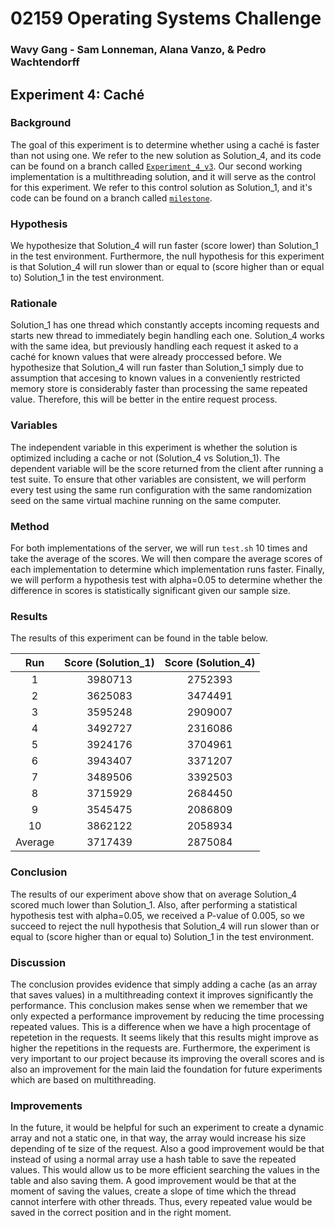 # 02159 Operating Systems Challenge
### Wavy Gang - Sam Lonneman, Alana Vanzo, & Pedro Wachtendorff

## Experiment 4: Caché

### Background
The goal of this experiment is to determine whether using a caché is faster than not using one. We refer to the new solution as Solution_4, and its code can be found on a branch called [`Experiment_4_v3`](https://github.com/SamLonneman/os-challenge-wavy-gang/tree/Experiment_4_v3). Our second working implementation is a multithreading solution, and it will serve as the control for this experiment. We refer to this control solution as Solution_1, and it's code can be found on a branch called [`milestone`](https://github.com/SamLonneman/os-challenge-wavy-gang/tree/Experiment_1).

### Hypothesis
We hypothesize that Solution_4 will run faster (score lower) than Solution_1 in the test environment. Furthermore, the null hypothesis for this experiment is that Solution_4 will run slower than or equal to (score higher than or equal to) Solution_1 in the test environment.

### Rationale
Solution_1 has one thread which constantly accepts incoming requests and starts new thread to immediately begin handling each one. Solution_4 works with the same idea, but previously handling each request it asked to a caché for known values that were already proccessed before. We hypothesize that Solution_4 will run faster than Solution_1 simply due to assumption that accesing to known values in a conveniently restricted memory store is considerably faster than processing the same repeated value. Therefore, this will be better in the entire request process.

### Variables
The independent variable in this experiment is whether the solution is optimized including a cache or not (Solution_4 vs Solution_1). The dependent variable will be the score returned from the client after running a test suite. To ensure that other variables are consistent, we will perform every test using the same run configuration with the same randomization seed on the same virtual machine running on the same computer.

### Method
For both implementations of the server, we will run `test.sh` 10 times and take the average of the scores. We will then compare the average scores of each implementation to determine which implementation runs faster. Finally, we will perform a hypothesis test with alpha=0.05 to determine whether the difference in scores is statistically significant given our sample size.

### Results
The results of this experiment can be found in the table below.

|   Run   | Score (Solution_1) | Score (Solution_4) |
|:-------:|:------------------:|:------------------:|
|    1    |      3980713       |      2752393       |
|    2    |      3625083       |      3474491       |
|    3    |      3595248       |      2909007       |
|    4    |      3492727       |      2316086       |
|    5    |      3924176       |      3704961       |
|    6    |      3943407       |      3371207       |
|    7    |      3489506       |      3392503       |
|    8    |      3715929       |      2684450       |
|    9    |      3545475       |      2086809       |
|   10    |      3862122       |      2058934       |
| Average |      3717439       |      2875084       |

### Conclusion
The results of our experiment above show that on average Solution_4 scored much lower than Solution_1. Also, after performing a statistical hypothesis test with alpha=0.05, we received a P-value of 0.005, so we succeed to reject the null hypothesis that Solution_4 will run slower than or equal to (score higher than or equal to) Solution_1 in the test environment.

### Discussion
The conclusion provides evidence that simply adding a cache (as an array that saves values) in a multithreading context it improves significantly the performance. This conclusion makes sense when we remember that we only expected a performance improvement by reducing the time processing repeated values. This is a difference when we have a high procentage of repetetion in the requests. It seems likely that this results might improve as higher the repetitions in the requests are. Furthermore, the experiment is very important to our project because its improving the overall scores and is also an improvement for the main  laid the foundation for future experiments which are based on multithreading.

### Improvements
In the future, it would be helpful for such an experiment to create a dynamic array and not a static one, in that way, the array would increase his size depending of te size of the request. Also a good improvement would be that instead of using a normal array use a hash table to save the repeated values. This would allow us to be more efficient searching the values in the table and also saving them. A good improvement would be that at the moment of saving the values, create a slope of time which the thread cannot interfere with other threads. Thus, every repeated value would be saved in the correct position and in the right moment.